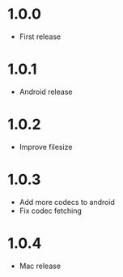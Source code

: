 # 1.0.0
- First release

# 1.0.1
- Android release

# 1.0.2
- Improve filesize

# 1.0.3
- Add more codecs to android
- Fix codec fetching

# 1.0.4

- Mac release
